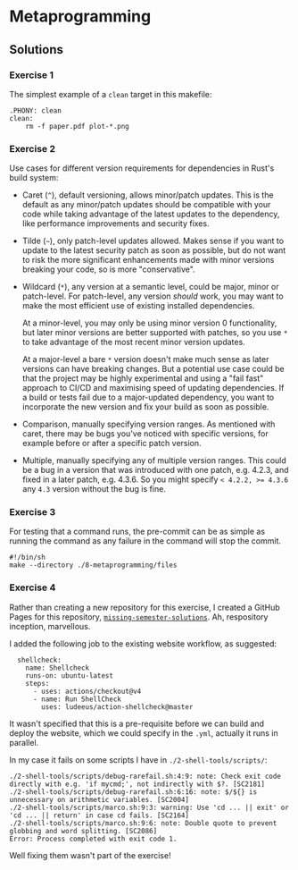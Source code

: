 # Metaprogramming

## Solutions 

### Exercise 1

The simplest example of a `clean` target in this makefile:

```
.PHONY: clean
clean:
	rm -f paper.pdf plot-*.png
```

### Exercise 2

Use cases for different version requirements for dependencies in Rust's build system:

- Caret (`^`), default versioning, allows minor/patch updates. This is the default as any minor/patch updates should be compatible with your code while taking advantage of the latest updates to the dependency, like performance improvements and security fixes.
- Tilde (`~`), only patch-level updates allowed. Makes sense if you want to update to the latest security patch as soon as possible, but do not want to risk the more significant enhancements made with minor versions breaking your code, so is more "conservative".
- Wildcard (`*`), any version at a semantic level, could be major, minor or patch-level. For patch-level, any version *should* work, you may want to make the most efficient use of existing installed dependencies. 

  At a minor-level, you may only be using minor version 0 functionality, but later minor versions are better supported with patches, so you use `*` to take advantage of the most recent minor version updates.

  At a major-level a bare `*` version doesn't make much sense as later versions can have breaking changes. But a potential use case could be that the project may be highly experimental and using a "fail fast" approach to CI/CD and maximising speed of updating dependencies. If a build or tests fail due to a major-updated dependency, you want to incorporate the new version and fix your build as soon as possible.
- Comparison, manually specifying version ranges. As mentioned with caret, there may be bugs you've noticed with specific versions, for example before or after a specific patch version.
- Multiple, manually specifying any of multiple version ranges. This could be a bug in a version that was introduced with one patch, e.g. 4.2.3, and fixed in a later patch, e.g. 4.3.6. So you might specify `< 4.2.2, >= 4.3.6` any `4.3` version without the bug is fine.

### Exercise 3

For testing that a command runs, the pre-commit can be as simple as running the command as any failure in the command will stop the commit.

```
#!/bin/sh
make --directory ./8-metaprogramming/files
```

### Exercise 4

Rather than creating a new repository for this exercise, I created a GitHub Pages for this repository, [`missing-semester-solutions`](https://georgestephenson.github.io/missing-semester-solutions/). Ah, respository inception, marvellous.

I added the following job to the existing website workflow, as suggested:

```
  shellcheck:
    name: Shellcheck
    runs-on: ubuntu-latest
    steps:
      - uses: actions/checkout@v4
      - name: Run ShellCheck
        uses: ludeeus/action-shellcheck@master
```

It wasn't specified that this is a pre-requisite before we can build and deploy the website, which we could specify in the `.yml`, actually it runs in parallel.

In my case it fails on some scripts I have in `./2-shell-tools/scripts/`:

```
./2-shell-tools/scripts/debug-rarefail.sh:4:9: note: Check exit code directly with e.g. 'if mycmd;', not indirectly with $?. [SC2181]
./2-shell-tools/scripts/debug-rarefail.sh:6:16: note: $/${} is unnecessary on arithmetic variables. [SC2004]
./2-shell-tools/scripts/marco.sh:9:3: warning: Use 'cd ... || exit' or 'cd ... || return' in case cd fails. [SC2164]
./2-shell-tools/scripts/marco.sh:9:6: note: Double quote to prevent globbing and word splitting. [SC2086]
Error: Process completed with exit code 1.
```

Well fixing them wasn't part of the exercise!